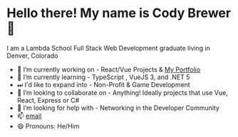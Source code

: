 
# Hello there! My name is Cody Brewer 👋

I am a Lambda School Full Stack Web Development graduate living in Denver, Colorado

- 🔭 I’m currently working on - React/Vue Projects & [My Portfolio](https://codybrewer.dev)
- 🌱 I’m currently learning - TypeScript , VueJS 3, and .NET 5
- ⏭ I'd like to expand into - Non-Profit & Game Development
- 👯 I’m looking to collaborate on - Anything! Ideally projects that use Vue, React, Express or C#
- 🤔 I’m looking for help with - Networking in the Developer Community
- 📫 [email](codybrewerdev+github@gmail.com)
- 😄 Pronouns: He/Him
